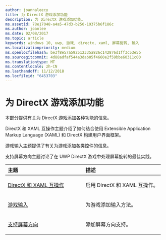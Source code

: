 ```yaml
---
author: joannaleecy
title: 为 DirectX 游戏添加功能
description: 为 DirectX 游戏添加功能。
ms.assetid: 78e17048-a4a5-47d3-b250-19375b6f186c
ms.author: joanlee
ms.date: 02/08/2017
ms.topic: article
keywords: windows 10, uwp, 游戏, directx, xaml, 屏幕旋转, 输入
ms.localizationpriority: medium
ms.openlocfilehash: be3f8e57a592512335a826c142876d1ff3c53e5b
ms.sourcegitcommit: 4d88adfaf544a3dab05f4660e2f59bbe60311c00
ms.translationtype: MT
ms.contentlocale: zh-CN
ms.lasthandoff: 11/12/2018
ms.locfileid: "6453703"
---
```

# <a name="add-features-to-directx-games"></a>为 DirectX 游戏添加功能

本部分提供有关为 DirectX 游戏添加各种功能的信息。

DirectX 和 XAML 互操作主题介绍了如何结合使用 Extensible Application Markup Language (XAML) 和 DirectX 构建用户界面框架。

游戏输入主题提供了有关为游戏添加各类控件的信息。

支持屏幕方向主题讨论了在 UWP DirectX 游戏中处理屏幕旋转的最佳实践。

<table>
<colgroup>
<col width="50%" />
<col width="50%" />
</colgroup>
<thead>
<tr class="header">
<th align="left">主题</th>
<th align="left">描述</th>
</tr>
</thead>
<tbody>
<tr class="odd">
<td align="left"><p><a href="directx-and-xaml-interop.md">DirectX 和 XAML 互操作</a></p></td>
<td align="left"><p>启用 DirectX 和 XAML 互操作。</p></td>
</tr>
<tr class="even">
<td align="left"><p><a href="directx-game-input.md">游戏输入</a></p></td>
<td align="left"><p>为游戏添加输入方法。</p></td>
</tr>
<tr class="odd">
<td align="left"><p><a href="supporting-screen-rotation-directx-and-cpp.md">支持屏幕方向</a></p></td>
<td align="left"><p>添加屏幕方向支持。</p></td>
</tr>
</tbody>
</table>